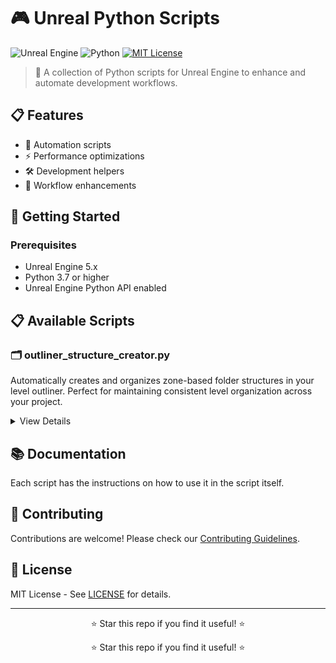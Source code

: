 # 🎮 Unreal Python Scripts
![Unreal Engine](https://img.shields.io/badge/Unreal%20Engine-5.x-blue)
![Python](https://img.shields.io/badge/Python-3.7%2B-yellow)
[![MIT License](https://img.shields.io/badge/License-MIT-green.svg)](https://choosealicense.com/licenses/mit/)

> 🚀 A collection of Python scripts for Unreal Engine to enhance and automate development workflows.

## 📋 Features

- 🔄 Automation scripts
- ⚡ Performance optimizations
- 🛠️ Development helpers
- 🎯 Workflow enhancements

## 🚀 Getting Started

### Prerequisites

- Unreal Engine 5.x
- Python 3.7 or higher
- Unreal Engine Python API enabled

## 📋 Available Scripts

### 🗂️ outliner_structure_creator.py
Automatically creates and organizes zone-based folder structures in your level outliner. Perfect for maintaining consistent level organization across your project.

<details>
<summary>View Details</summary>

```python
# Quick usage
from outliner_structure_creator import create_zone_structure

zones = ["Hub", "Zone1", "Zone2"]
folders = ["Art", "Gameplay", "Sound"]

create_zone_structure(zones, folders)
```

See [documentation](docs/outliner_structure_creator.md) for detailed usage.
</details>


## 📚 Documentation

Each script has the instructions on how to use it in the script itself.

## 🤝 Contributing

Contributions are welcome! Please check our [Contributing Guidelines](CONTRIBUTING.md).

## 📝 License

MIT License - See [LICENSE](LICENSE) for details.

---

<div align="center">

⭐ Star this repo if you find it useful! ⭐

</div>

<div align="center">

⭐ Star this repo if you find it useful! ⭐

</div>
